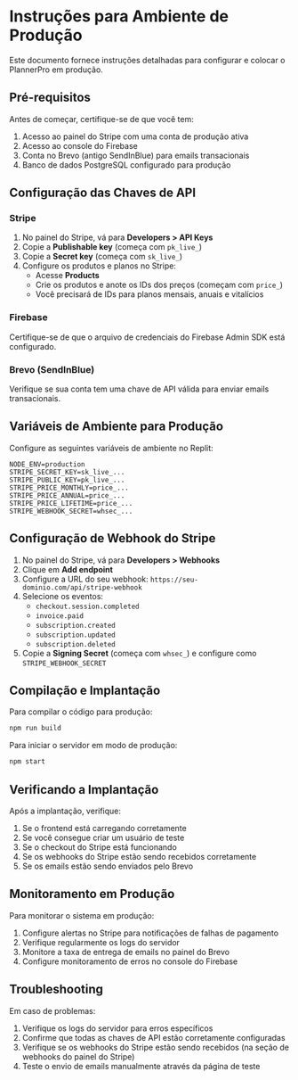 # Instruções para Ambiente de Produção

Este documento fornece instruções detalhadas para configurar e colocar o PlannerPro em produção.

## Pré-requisitos

Antes de começar, certifique-se de que você tem:

1. Acesso ao painel do Stripe com uma conta de produção ativa
2. Acesso ao console do Firebase
3. Conta no Brevo (antigo SendInBlue) para emails transacionais
4. Banco de dados PostgreSQL configurado para produção

## Configuração das Chaves de API

### Stripe
1. No painel do Stripe, vá para **Developers > API Keys**
2. Copie a **Publishable key** (começa com `pk_live_`)
3. Copie a **Secret key** (começa com `sk_live_`)
4. Configure os produtos e planos no Stripe:
   - Acesse **Products**
   - Crie os produtos e anote os IDs dos preços (começam com `price_`)
   - Você precisará de IDs para planos mensais, anuais e vitalícios

### Firebase
Certifique-se de que o arquivo de credenciais do Firebase Admin SDK está configurado.

### Brevo (SendInBlue)
Verifique se sua conta tem uma chave de API válida para enviar emails transacionais.

## Variáveis de Ambiente para Produção

Configure as seguintes variáveis de ambiente no Replit:

```
NODE_ENV=production
STRIPE_SECRET_KEY=sk_live_...
STRIPE_PUBLIC_KEY=pk_live_...
STRIPE_PRICE_MONTHLY=price_...
STRIPE_PRICE_ANNUAL=price_...
STRIPE_PRICE_LIFETIME=price_...
STRIPE_WEBHOOK_SECRET=whsec_...
```

## Configuração de Webhook do Stripe

1. No painel do Stripe, vá para **Developers > Webhooks**
2. Clique em **Add endpoint**
3. Configure a URL do seu webhook: `https://seu-dominio.com/api/stripe-webhook`
4. Selecione os eventos:
   - `checkout.session.completed`
   - `invoice.paid`
   - `subscription.created`
   - `subscription.updated`
   - `subscription.deleted`
5. Copie a **Signing Secret** (começa com `whsec_`) e configure como `STRIPE_WEBHOOK_SECRET`

## Compilação e Implantação

Para compilar o código para produção:

```bash
npm run build
```

Para iniciar o servidor em modo de produção:

```bash
npm start
```

## Verificando a Implantação

Após a implantação, verifique:

1. Se o frontend está carregando corretamente
2. Se você consegue criar um usuário de teste
3. Se o checkout do Stripe está funcionando
4. Se os webhooks do Stripe estão sendo recebidos corretamente
5. Se os emails estão sendo enviados pelo Brevo

## Monitoramento em Produção

Para monitorar o sistema em produção:

1. Configure alertas no Stripe para notificações de falhas de pagamento
2. Verifique regularmente os logs do servidor
3. Monitore a taxa de entrega de emails no painel do Brevo
4. Configure monitoramento de erros no console do Firebase

## Troubleshooting

Em caso de problemas:

1. Verifique os logs do servidor para erros específicos
2. Confirme que todas as chaves de API estão corretamente configuradas
3. Verifique se os webhooks do Stripe estão sendo recebidos (na seção de webhooks do painel do Stripe)
4. Teste o envio de emails manualmente através da página de teste